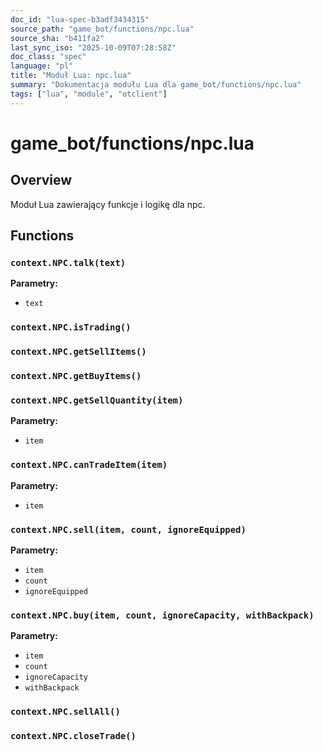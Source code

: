 ```yaml
---
doc_id: "lua-spec-b3adf3434315"
source_path: "game_bot/functions/npc.lua"
source_sha: "b411fa2"
last_sync_iso: "2025-10-09T07:28:58Z"
doc_class: "spec"
language: "pl"
title: "Moduł Lua: npc.lua"
summary: "Dokumentacja modułu Lua dla game_bot/functions/npc.lua"
tags: ["lua", "module", "otclient"]
---
```


# game_bot/functions/npc.lua

## Overview

Moduł Lua zawierający funkcje i logikę dla npc.

## Functions

### `context.NPC.talk(text)`

**Parametry:**

- `text`

### `context.NPC.isTrading()`

### `context.NPC.getSellItems()`

### `context.NPC.getBuyItems()`

### `context.NPC.getSellQuantity(item)`

**Parametry:**

- `item`

### `context.NPC.canTradeItem(item)`

**Parametry:**

- `item`

### `context.NPC.sell(item, count, ignoreEquipped)`

**Parametry:**

- `item`
- `count`
- `ignoreEquipped`

### `context.NPC.buy(item, count, ignoreCapacity, withBackpack)`

**Parametry:**

- `item`
- `count`
- `ignoreCapacity`
- `withBackpack`

### `context.NPC.sellAll()`

### `context.NPC.closeTrade()`
